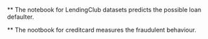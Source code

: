 ** The notebook for LendingClub datasets predicts the possible loan defaulter.


** The nootbook for creditcard measures the fraudulent behaviour.
